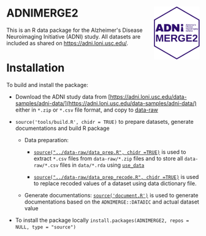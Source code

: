 # ADNIMERGE2 <a href="https://adni.loni.usc.edu/"><img src="man/figures/logo.png" align="right" height="138" /></a>

This is an R data package for the Alzheimer's Disease Neuroimaging Initiative (ADNI) study. All datasets are included
as shared on <https://adni.loni.usc.edu/>.


# Installation 

To build and install the package:  
  * Download the ADNI study data from [https://adni.loni.usc.edu/data-samples/adni-data/](https://adni.loni.usc.edu/data-samples/adni-data/) either in `*.zip` or `*.csv` file format, and copy to [data-raw](https://github.com/atrihub/ADNIMERGE2/tree/main/data-raw)
  * `source('tools/build.R', chidr = TRUE)` to prepare datasets, generate documentations and build R package
     - Data preparation: 
         + [`source("../data-raw/data_prep.R", chidr =TRUE)`](https://github.com/atrihub/ADNIMERGE2/tree/main/data-raw/data_prep.R) is used to extract `*.csv` files from `data-raw/*.zip` files and to store all `data-raw/*.csv` files in `data/*.rda` using [`use_data`](https://usethis.r-lib.org/reference/use_data.html)
       
        + [`source("../data-raw/data_prep_recode.R", chidr =TRUE)`](https://github.com/atrihub/ADNIMERGE2/tree/main/data-raw/data_prep_recode.R) is used to replace recoded values of a dataset using data dictionary file.
     - Generate documentations: [`source('document.R')`](https://github.com/atrihub/ADNIMERGE2/tree/main/tools/document.R) is used to generate documentations based on the `ADNIMERGE::DATADIC` and actual dataset value
    
  * To install the package locally `install.packages(ADNIMERGE2, repos = NULL, type = "source")`
